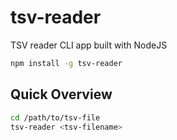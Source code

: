 # tsv-reader
TSV reader CLI app built with NodeJS

```sh
npm install -g tsv-reader
```

## Quick Overview

```sh
cd /path/to/tsv-file
tsv-reader <tsv-filename>
```
